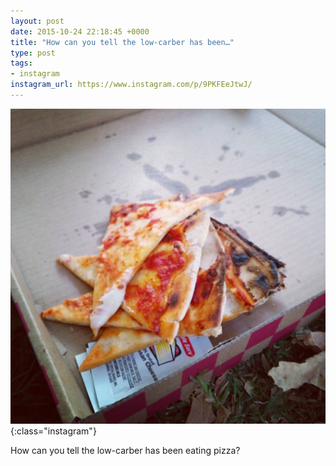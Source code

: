 ```yaml
---
layout: post
date: 2015-10-24 22:18:45 +0000
title: "How can you tell the low-carber has been…"
type: post
tags:
- instagram
instagram_url: https://www.instagram.com/p/9PKFEeJtwJ/
---
```


![Instagram - 9PKFEeJtwJ](/assets/9PKFEeJtwJ.jpg){:class="instagram"}

How can you tell the low-carber has been eating pizza?
